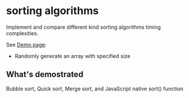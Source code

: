 # sorting algorithms

Implement and compare different kind sorting algorithms timing complexities.

See [Demo page](http://hankchiutw.github.io/sorting-algorithms/):
 - Randomly generate an array with specified size

## What's demostrated

Bubble sort, Quick sort, Merge sort, and JavaScript native sort() function
